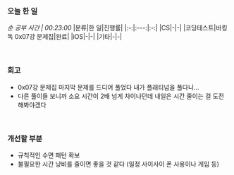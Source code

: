 ### 오늘 한 일
_순 공부 시간 | 00:23:00_
|분류|한 일|진행률|
|:-:|:---:|:-:|
|CS|-|-|
|코딩테스트|바킹독 0x07강 문제집|완료|
|iOS|-|-|
|기타|-|-|

<br>

### 회고
- 0x07강 문제집 마지막 문제를 드디어 풀었다 내가 플래티넘을 풀다니...
- 다른 풀이들 보니까 소요 시간이 2배 넘게 차이나던데 내일은 시간 줄이는 걸 도전해봐야겠다

<br>

### 개선할 부분
- 규칙적인 수면 패턴 확보
- 불필요한 시간 낭비를 줄이면 좋을 것 같다 (일정 사이사이 폰 사용이나 게임 등)
